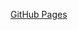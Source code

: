 [GitHub Pages](https://docs.google.com/document/d/16hISe2ILzIdx0FMd-j7uXMeA3aibq6P6E15K4NEcGM4/edit?usp=sharing)
